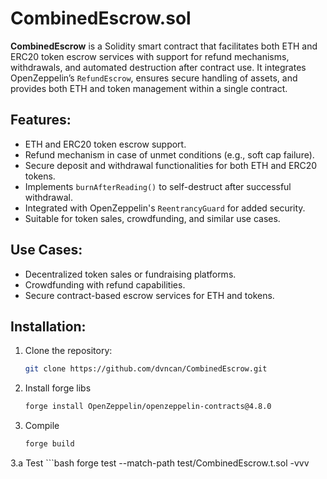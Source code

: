# CombinedEscrow.sol

**CombinedEscrow** is a Solidity smart contract that facilitates both ETH and ERC20 token escrow services with support for refund mechanisms, withdrawals, and automated destruction after contract use. It integrates OpenZeppelin’s `RefundEscrow`, ensures secure handling of assets, and provides both ETH and token management within a single contract.

## Features:
- ETH and ERC20 token escrow support.
- Refund mechanism in case of unmet conditions (e.g., soft cap failure).
- Secure deposit and withdrawal functionalities for both ETH and ERC20 tokens.
- Implements `burnAfterReading()` to self-destruct after successful withdrawal.
- Integrated with OpenZeppelin's `ReentrancyGuard` for added security.
- Suitable for token sales, crowdfunding, and similar use cases.

## Use Cases:
- Decentralized token sales or fundraising platforms.
- Crowdfunding with refund capabilities.
- Secure contract-based escrow services for ETH and tokens.

## Installation:
1.  Clone the repository:
    ```bash
    git clone https://github.com/dvncan/CombinedEscrow.git

2.  Install forge libs
    ```bash
    forge install OpenZeppelin/openzeppelin-contracts@4.8.0

3.  Compile 
    ```bash
    forge build

3.a Test
    ```bash
    forge test --match-path test/CombinedEscrow.t.sol -vvv